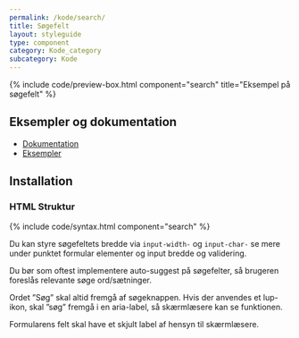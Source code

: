 ```yaml
---
permalink: /kode/search/
title: Søgefelt
layout: styleguide
type: component
category: Kode_category
subcategory: Kode
---
```


{% include code/preview-box.html component="search" title="Eksempel på søgefelt" %}

## Eksempler og dokumentation
<ul class="nobullet-list">
    <li><a href="/komponenter/search/#retningslinjer">Dokumentation</a></li>
    <li><a href="/komponenter/search/">Eksempler</a></li>
</ul>

## Installation

### HTML Struktur

{% include code/syntax.html component="search" %}

Du kan styre søgefeltets bredde via `input-width-` og `input-char-` se mere under punktet formular elementer og input bredde og validering.

Du bør som oftest implementere auto-suggest på søgefelter, så brugeren foreslås relevante søge ord/sætninger.

Ordet ”Søg” skal altid fremgå af søgeknappen. Hvis der anvendes et lup-ikon, skal ”søg” fremgå i en aria-label, så skærmlæsere kan se funktionen.

Formularens felt skal have et skjult label af hensyn til skærmlæsere.
